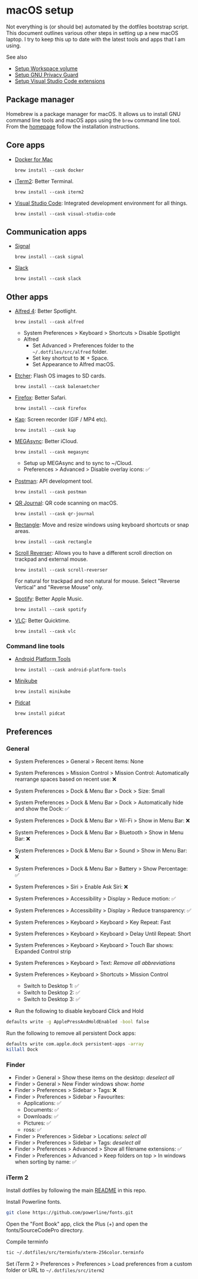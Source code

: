 # macOS setup

Not everything is (or should be) automated by the dotfiles bootstrap script.
This document outlines various other steps in setting up a new macOS laptop. I
try to keep this up to date with the latest tools and apps that I am using.

See also

- [Setup Workspace volume](workspace.md)
- [Setup GNU Privacy Guard](../gnupg.md)
- [Setup Visual Studio Code extensions](../vscode.md)

## Package manager

Homebrew is a package manager for macOS. It allows us to install GNU command
line tools and macOS apps using the `brew` command line tool. From the
[homepage](https://brew.sh) follow the installation instructions.

## Core apps

- [Docker for
  Mac](https://hub.docker.com/editions/community/docker-ce-desktop-mac)
  ```
  brew install --cask docker
  ```

- [iTerm2](https://iterm2.com): Better Terminal.
  ```
  brew install --cask iterm2
  ```

- [Visual Studio Code](https://code.visualstudio.com): Integrated development
  environment for all things.
  ```
  brew install --cask visual-studio-code
  ```

## Communication apps


- [Signal](https://signal.org/install)
  ```
  brew install --cask signal
  ```

- [Slack](https://slack.com/intl/en-za/downloads/mac)
  ```
  brew install --cask slack
  ```

## Other apps

- [Alfred 4](http://alfredapp.com/): Better Spotlight.
  ```
  brew install --cask alfred
  ```
  - System Preferences > Keyboard > Shortcuts > Disable Spotlight
  - Alfred
    - Set Advanced > Preferences folder to the `~/.dotfiles/src/alfred` folder.
    - Set key shortcut to ⌘ + Space.
    - Set Appearance to Alfred macOS.

- [Etcher](https://www.balena.io/etcher/): Flash OS images to SD cards.
  ```
  brew install --cask balenaetcher
  ```

- [Firefox](https://www.mozilla.org/en-ZA/firefox/new/): Better Safari.
  ```
  brew install --cask firefox
  ```

- [Kap](https://getkap.co/): Screen recorder (GIF / MP4 etc).
  ```
  brew install --cask kap
  ```

- [MEGAsync](https://mega.nz/): Better iCloud.
  ```
  brew install --cask megasync
  ```
  - Setup up MEGAsync and to sync to ~/Cloud.
  - Preferences > Advanced > Disable overlay icons: ✅

- [Postman](https://www.postman.com/): API development tool.
  ```
  brew install --cask postman
  ```

- [QR Journal](https://www.joshjacob.com/mac-development/qrjournal.php): QR code
  scanning on macOS.
  ```
  brew install --cask qr-journal
  ```

- [Rectangle](https://rectangleapp.com/): Move and resize windows using keyboard
  shortcuts or snap areas.
  ```
  brew install --cask rectangle
  ```

- [Scroll Reverser](https://pilotmoon.com/scrollreverser/): Allows you to have a
  different scroll direction on trackpad and external mouse.
  ```
  brew install --cask scroll-reverser
  ```
  For natural for trackpad and non natural for mouse. Select "Reverse Vertical"
  and "Reverse Mouse" only.

- [Spotify](https://www.spotify.com/za/download/mac/): Better Apple Music.
  ```
  brew install --cask spotify
  ```

- [VLC](https://www.videolan.org/index.html): Better Quicktime.
  ```
  brew install --cask vlc
  ```

### Command line tools

- [Android Platform
  Tools](https://developer.android.com/studio/releases/platform-tools.html)
  ```
  brew install --cask android-platform-tools
  ```

- [Minikube](https://minikube.sigs.k8s.io)
  ```
  brew install minikube
  ```

- [Pidcat](https://github.com/JakeWharton/pidcat)
  ```
  brew install pidcat
  ```

## Preferences

### General

- System Preferences > General > Recent items: None
- System Preferences > Mission Control > Mission Control: Automatically
  rearrange spaces based on recent use: ❌
- System Preferences > Dock & Menu Bar > Dock > Size: Small
- System Preferences > Dock & Menu Bar > Dock > Automatically hide and show the Dock: ✅
- System Preferences > Dock & Menu Bar > Wi-Fi > Show in Menu Bar: ❌
- System Preferences > Dock & Menu Bar > Bluetooth > Show in Menu Bar: ❌
- System Preferences > Dock & Menu Bar > Sound > Show in Menu Bar: ❌
- System Preferences > Dock & Menu Bar > Battery > Show Percentage: ✅
- System Preferences > Siri > Enable Ask Siri: ❌
- System Preferences > Accessibility > Display > Reduce motion: ✅
- System Preferences > Accessibility > Display > Reduce transparency: ✅
- System Preferences > Keyboard > Keyboard > Key Repeat: Fast
- System Preferences > Keyboard > Keyboard > Delay Until Repeat: Short
- System Preferences > Keyboard > Keyboard > Touch Bar shows: Expanded Control
  strip
- System Preferences > Keyboard > Text: *Remove all abbreviations*
- System Preferences > Keyboard > Shortcuts > Mission Control
  - Switch to Desktop 1: ✅
  - Switch to Desktop 2: ✅
  - Switch to Desktop 3: ✅

- Run the following to disable keyboard Click and Hold
```sh
defaults write -g ApplePressAndHoldEnabled -bool false
```

Run the following to remove all persistent Dock apps:
```sh
defaults write com.apple.dock persistent-apps -array
killall Dock
```

### Finder

- Finder > General > Show these items on the desktop: *deselect all*
- Finder > General > New Finder windows show: *home*
- Finder > Preferences > Sidebar > Tags: ❌
- Finder > Preferences > Sidebar > Favourites:
  - Applications: ✅
  - Documents: ✅
  - Downloads: ✅
  - Pictures: ✅
  - ross: ✅
- Finder > Preferences > Sidebar > Locations: *select all*
- Finder > Preferences > Sidebar > Tags: *deselect all*
- Finder > Preferences > Advanced > Show all filename extensions: ✅
- Finder > Preferences > Advanced > Keep folders on top > In windows when sorting by name: ✅

### iTerm 2

Install dotfiles by following the main [README](../../README.md) in this repo.

Install Powerline fonts.
```sh
git clone https://github.com/powerline/fonts.git
```

Open the "Font Book" app, click the Plus (+) and open the fonts/SourceCodePro
directory.

Compile terminfo
```sh
tic ~/.dotfiles/src/terminfo/xterm-256color.terminfo
```

Set iTerm 2 > Preferences > Preferences > Load preferences from a custom folder
or URL to `~/.dotfiles/src/iterm2`
